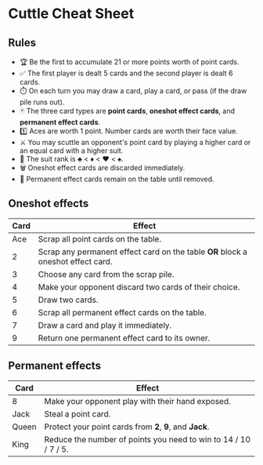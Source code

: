 # Cuttle Cheat Sheet

## Rules

- 🏆️  Be the first to accumulate 21 or more points worth of point cards.
- ✅  The first player is dealt 5 cards and the second player is dealt 6 cards.
- ⏱️  On each turn you may draw a card, play a card, or pass (if the draw pile
  runs out).
- 🃏  The three card types are **point cards**, **oneshot effect cards**, and
  **permanent effect cards**.
- 1️⃣  Aces are worth 1 point. Number cards are worth their face value.
- ⚔️  You may scuttle an opponent's point card by playing a higher card or an equal
  card with a higher suit.
- 👑  The suit rank is ♣️ < ♦️ < ♥️ < ♠️.
- 🗑️  Oneshot effect cards are discarded immediately.
- 🔁  Permanent effect cards remain on the table until removed.

## Oneshot effects

| Card | Effect |
| --- | --- |
| Ace | Scrap all point cards on the table. |
| 2 | Scrap any permanent effect card on the table **OR** block a oneshot effect card. |
| 3 | Choose any card from the scrap pile. |
| 4 | Make your opponent discard two cards of their choice. |
| 5 | Draw two cards. |
| 6 | Scrap all permanent effect cards on the table. |
| 7 | Draw a card and play it immediately. |
| 9 | Return one permanent effect card to its owner. |

## Permanent effects

| Card | Effect |
| --- | --- |
| 8 | Make your opponent play with their hand exposed. |
| Jack | Steal a point card. |
| Queen | Protect your point cards from **2**, **9**, and **Jack**. |
| King | Reduce the number of points you need to win to 14 / 10 / 7 / 5. |
